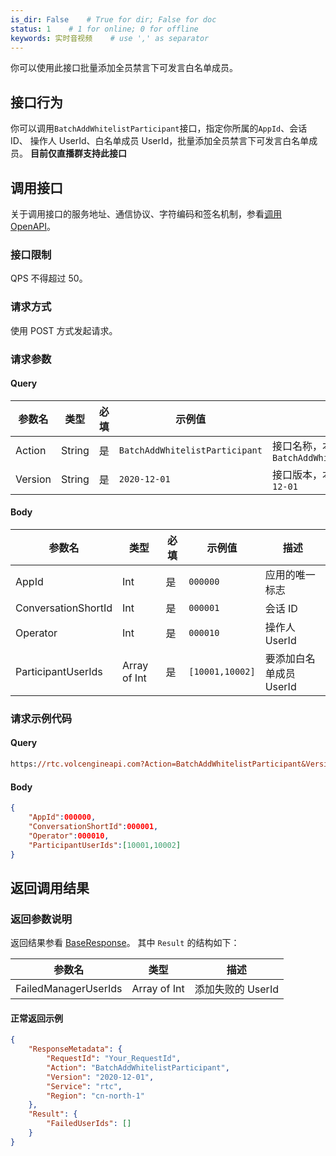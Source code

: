 ```yaml
---
is_dir: False    # True for dir; False for doc
status: 1    # 1 for online; 0 for offline
keywords: 实时音视频    # use ',' as separator
---
```


你可以使用此接口批量添加全员禁言下可发言白名单成员。

## 接口行为

你可以调用`BatchAddWhitelistParticipant`接口，指定你所属的`AppId`、会话 ID、 操作人 UserId、白名单成员 UserId，批量添加全员禁言下可发言白名单成员。
**目前仅直播群支持此接口**

## 调用接口

关于调用接口的服务地址、通信协议、字符编码和签名机制，参看[调用 OpenAPI](412251)。

### 接口限制

QPS 不得超过 50。

### 请求方式

使用 POST 方式发起请求。

### 请求参数

#### Query

| 参数名 | 类型 | 必填 | 示例值 | 描述 |
| --- | --- | --- | --- | --- |
| Action | String | 是 | `BatchAddWhitelistParticipant` | 接口名称，本接口取值：`BatchAddWhitelistParticipant` |
| Version | String | 是 | `2020-12-01` | 接口版本，本接口取值：`2020-12-01` |

#### Body

| 参数名 | 类型 | 必填 | 示例值 | 描述 |
| --- | --- | --- | --- | --- |
| AppId | Int | 是 |`000000` | 应用的唯一标志 |
| ConversationShortId | Int |是 | `000001` | 会话 ID |
| Operator | Int | 是 | `000010` | 操作人 UserId |
| ParticipantUserIds | Array of Int | 是 | `[10001,10002]` | 要添加白名单成员 UserId |

### 请求示例代码

#### Query

```Postscript
https://rtc.volcengineapi.com?Action=BatchAddWhitelistParticipant&Version=2020-12-01
```

#### Body

```Json
{
    "AppId":000000,
    "ConversationShortId":000001,
    "Operator":000010,
    "ParticipantUserIds":[10001,10002]
}
```

## 返回调用结果

### 返回参数说明

返回结果参看 [BaseResponse](192711.md#baseresponse)。
其中 `Result` 的结构如下：

| 参数名 | 类型 | 描述 |
| --- | --- | --- |
| FailedManagerUserIds | Array of Int | 添加失败的 UserId |

#### **正常返回示例**

```Json
{
    "ResponseMetadata": {
        "RequestId": "Your_RequestId",
        "Action": "BatchAddWhitelistParticipant",
        "Version": "2020-12-01",
        "Service": "rtc",
        "Region": "cn-north-1"
    },
    "Result": {
        "FailedUserIds": []
    }
}
```
